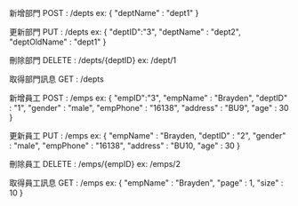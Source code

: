 新增部門 POST : /depts  ex: { "deptName" : "dept1" }

更新部門 PUT : /depts  ex: { "deptID":"3", "deptName" : "dept2", "deptOldName" : "dept1" }

刪除部門 DELETE : /depts/{deptID} ex: /dept/1

取得部門訊息 GET : /depts 

新增員工 POST : /emps  ex: { "empID":"3", "empName" : "Brayden", "deptID" : "1", "gender" : "male", "empPhone" : "16138", "address" : "BU9", "age" : 30 }

更新員工 PUT : /emps  ex: { "empName" : "Brayden, "deptID" : "2", "gender" : "male", "empPhone" : "16138", "address" : "BU10, "age" : 30 }

刪除員工 DELETE : /emps/{empID}  ex: /emps/2

取得員工訊息 GET : /emps  ex: { "empName" : "Brayden", "page" : 1, "size" : 10 }
